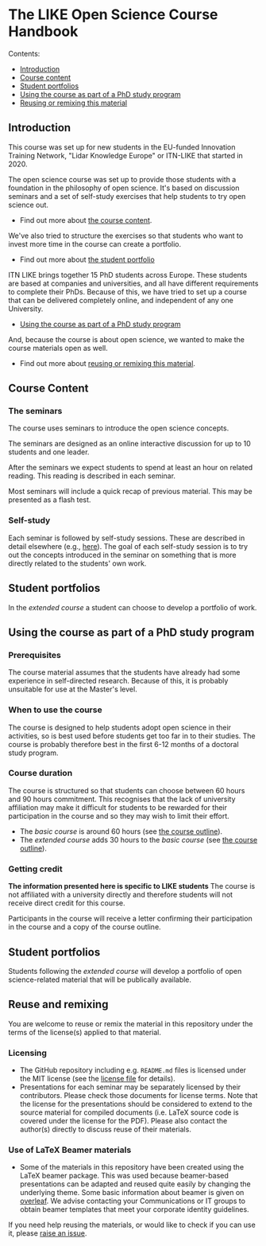 # The LIKE Open Science Course Handbook

Contents:
- [Introduction](#Introduction)
- [Course content](#Course-content)
- [Student portfolios](#student-portfolios)
- [Using the course as part of a PhD study program](#Using-the-course-as-part-of-a-PhD-study-program)
- [Reusing or remixing this material](#reuse-and-remixing)


## Introduction
This course was set up for new students in the EU-funded Innovation Training Network, "Lidar Knowledge Europe" or ITN-LIKE that started in 2020.

The open science course was set up to provide those students with a foundation in the philosophy of open science. It's based on discussion seminars and a set of self-study exercises that help students to try open science out.
- Find out more about [the course content](#course-content).

We've also tried to structure the exercises so that students who want to invest more time in the course can create a portfolio.
- Find out more about [the student portfolio](#student-portfolios)

ITN LIKE brings together 15 PhD students across Europe. These students are based at companies and universities, and all have different requirements to complete their PhDs. Because of this, we have tried to set up a course that can be delivered completely online, and independent of any one University.
- [Using the course as part of a PhD study program](#Using-the-course-as-part-of-a-PhD-study-program)

And, because the course is about open science, we wanted to make the course materials open as well.
- Find out more about [reusing or remixing this material](#reuse-and-remixing).



## Course Content

### The seminars
The course uses seminars to introduce the open science concepts.

The seminars are designed as an online interactive discussion for up to 10 students and one leader.

After the seminars we expect students to spend at least an hour on related reading. This reading is described in each seminar.

Most seminars will include a quick recap of previous material. This may be presented as a flash test.

### Self-study
Each seminar is followed by self-study sessions. These are described in detail elsewhere (e.g., [here](02_selfstudy1/readme.md)). The goal of each self-study session is to try out the concepts introduced in the seminar on something that is more directly related to the students' own work.

## Student portfolios
In the _extended course_ a student can choose to develop a portfolio of work.


## Using the course as part of a PhD study program

### Prerequisites
The course material assumes that the students have already had some experience in self-directed research. Because of this, it is probably unsuitable for use at the Master's level.

### When to use the course
The course is designed to help students adopt open science in their activities, so is best used before students get too far in to their studies. The course is probably therefore best in the first 6-12 months of a doctoral study program.

### Course duration
The course is structured so that students can choose between 60 hours and 90 hours commitment. This recognises that the lack of university affiliation may make it difficult for students to be rewarded for their participation in the course and so they may wish to limit their effort.
- The _basic course_ is around 60 hours (see [the course outline](../readme.md#course-outline)).
- The _extended course_ adds 30 hours to the _basic course_ (see [the course outline](../readme.md#course-outline)).

### Getting credit
**The information presented here is specific to LIKE students**
The course is not affiliated with a university directly and therefore students will not receive direct credit for this course.

Participants in the course will receive a letter confirming their participation in the course and a copy of the course outline.

## Student portfolios
Students following the _extended course_ will develop a portfolio of open science-related material that will be publically available.

## Reuse and remixing
You are welcome to reuse or remix the material in this repository under the terms of the license(s) applied to that material.

### Licensing
- The GitHub repository including e.g. `README.md` files is licensed under the MIT license (see the [license file](LICENSE) for details).
- Presentations for each seminar may be separately licensed by their contributors. Please check those documents for license terms. Note that the license for the presentations should be considered to extend to the source material for compiled documents (i.e. LaTeX source code is covered under the license for the PDF). Please also contact the author(s) directly to discuss reuse of their materials.

### Use of LaTeX Beamer materials
- Some of the materials in this repository have been created using the LaTeX beamer package. This was used because beamer-based presentations can be adapted and reused quite easily by changing the underlying theme. Some basic information about beamer is given on [overleaf](https://www.overleaf.com/learn/latex/beamer). We advise contacting your Communications or IT groups to obtain beamer templates that meet your corporate identity guidelines.

If you need help reusing the materials, or would like to check if you can use it, please [raise an issue](https://github.com/LIKE-ITN/OpenScienceTrainingCourse/issues).